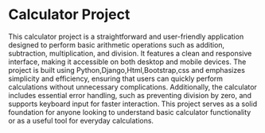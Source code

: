 # Calculator Project
This calculator project is a straightforward and user-friendly application designed to perform basic arithmetic operations such as addition, subtraction, multiplication, and division. It features a clean and responsive interface, making it accessible on both desktop and mobile devices. The project is built using Python,Django,Html,Bootstrap,css and emphasizes simplicity and efficiency, ensuring that users can quickly perform calculations without unnecessary complications. Additionally, the calculator includes essential error handling, such as preventing division by zero, and supports keyboard input for faster interaction. This project serves as a solid foundation for anyone looking to understand basic calculator functionality or as a useful tool for everyday calculations.

